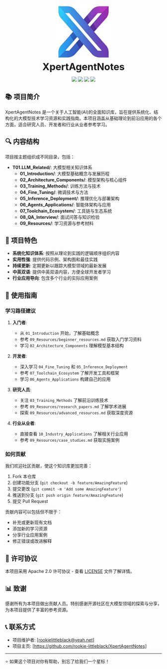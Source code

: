 <p align="center">
  <img src="XImages/20250424-1121_Assets/v3.png" alt="XpertAgentNotes Logo" width="180"/><br>
  <span style="font-size:2.2em; font-weight:bold;">XpertAgentNotes</span>
</p>

<p align="center">
    <img src="https://img.shields.io/badge/python-3.10-5be.svg">
    <img src="https://img.shields.io/badge/pytorch-%E2%89%A52.0-orange.svg">
    <a href="https://github.com/rookie-littleblack/XpertAgentNotes/blob/main/LICENSE"><img src="https://img.shields.io/github/license/modelscope/swift"></a>
    <a href="https://github.com/rookie-littleblack/XpertAgentNotes/pulls"><img src="https://img.shields.io/badge/PR-welcome-55EB99.svg"></a>
</p>

## 📚 项目简介

XpertAgentNotes 是一个关于人工智能(AI)的全面知识库，旨在提供系统化、结构化的大模型技术学习资源和实践指南。本项目涵盖从基础理论到前沿应用的各个方面，适合研究人员、开发者和行业从业者参考学习。

## 🔍 内容结构

项目按主题组织成不同目录，包括：

- **T01.LLM_Related/**: 大模型相关知识体系
  - **01_Introduction/**: 大模型基础概念与发展历程
  - **02_Architecture_Components/**: 模型架构与核心组件
  - **03_Training_Methods/**: 训练方法与技术
  - **04_Fine_Tuning/**: 微调技术与方法
  - **05_Inference_Deployment/**: 推理优化与部署架构
  - **06_Agents_Applications/**: 智能体架构与应用
  - **07_Toolchain_Ecosystem/**: 工具链与生态系统
  - **08_QA_Interview/**: 面试问答与知识检验
  - **09_Resources/**: 学习资源与参考材料

## 🌟 项目特色

- **系统化知识体系**: 按照从理论到实践的逻辑顺序组织内容
- **实用性强**: 提供代码示例、架构图和最佳实践
- **持续更新**: 定期更新以跟踪大模型领域的最新发展
- **中英双语**: 提供中英双语内容，方便全球开发者学习
- **行业应用导向**: 包含多个行业的实际应用案例

## 🚀 使用指南

### 学习路径建议

1. **入门者**:
   - 从 `01_Introduction` 开始，了解基础概念
   - 参考 `09_Resources/beginner_resources.md` 获取入门学习资料
   - 学习 `02_Architecture_Components` 理解模型基本结构

2. **开发者**:
   - 深入学习 `04_Fine_Tuning` 和 `05_Inference_Deployment`
   - 参考 `07_Toolchain_Ecosystem` 了解开发工具和框架
   - 学习 `06_Agents_Applications` 构建自己的应用

3. **研究人员**:
   - 关注 `03_Training_Methods` 了解前沿训练技术
   - 参考 `09_Resources/research_papers.md` 了解学术进展
   - 探索 `09_Resources/advanced_resources.md` 获取深度资源

4. **行业从业者**:
   - 直接查看 `10_Industry_Applications` 了解相关行业应用
   - 参考 `09_Resources/case_studies.md` 获取实施案例

### 如何贡献

我们欢迎社区贡献，使这个知识库更加完善：

1. Fork 本仓库
2. 创建功能分支 (`git checkout -b feature/AmazingFeature`)
3. 提交更改 (`git commit -m 'Add some AmazingFeature'`)
4. 推送到分支 (`git push origin feature/AmazingFeature`)
5. 提交 Pull Request

贡献内容可以包括但不限于：
- 补充或更新现有文档
- 添加新的学习资源
- 分享行业应用案例
- 修正错误或改进解释

## 📝 许可协议

本项目采用 Apache 2.0 许可协议 - 查看 [LICENSE](LICENSE) 文件了解详情。

## 📊 致谢

感谢所有为本项目做出贡献人员。特别感谢开源社区在大模型领域的探索与分享，为本项目提供了丰富的参考资源。

## 📞 联系方式

- 项目维护者: [rookielittleblack@yeah.net]
- 项目主页: [https://github.com/rookie-littleblack/XpertAgentNotes]

---

⭐ 如果这个项目对你有帮助，别忘了给我们一个星标！

